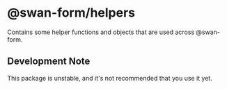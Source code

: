 # @swan-form/helpers

Contains some helper functions and objects that are used across @swan-form.

## Development Note

This package is unstable, and it's not recommended that you use it yet.
